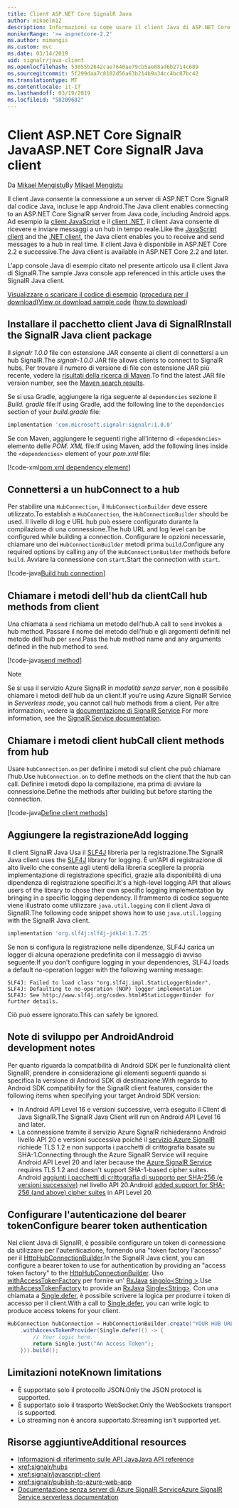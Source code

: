 ```yaml
---
title: Client ASP.NET Core SignalR Java
author: mikaelm12
description: Informazioni su come usare il client Java di ASP.NET Core SignalR.
monikerRange: '>= aspnetcore-2.2'
ms.author: mimengis
ms.custom: mvc
ms.date: 03/14/2019
uid: signalr/java-client
ms.openlocfilehash: 53055b2642cae7640ae79cb5ae88ad6b2714c689
ms.sourcegitcommit: 5f299daa7c8102d56a63b214b9a34cc4bc87bc42
ms.translationtype: MT
ms.contentlocale: it-IT
ms.lasthandoff: 03/19/2019
ms.locfileid: "58209682"
---
```

# <a name="aspnet-core-signalr-java-client"></a><span data-ttu-id="73f49-103">Client ASP.NET Core SignalR Java</span><span class="sxs-lookup"><span data-stu-id="73f49-103">ASP.NET Core SignalR Java client</span></span>

<span data-ttu-id="73f49-104">Da [Mikael Mengistu](https://twitter.com/MikaelM_12)</span><span class="sxs-lookup"><span data-stu-id="73f49-104">By [Mikael Mengistu](https://twitter.com/MikaelM_12)</span></span>

<span data-ttu-id="73f49-105">Il client Java consente la connessione a un server di ASP.NET Core SignalR dal codice Java, incluse le app Android.</span><span class="sxs-lookup"><span data-stu-id="73f49-105">The Java client enables connecting to an ASP.NET Core SignalR server from Java code, including Android apps.</span></span> <span data-ttu-id="73f49-106">Ad esempio la [client JavaScript](xref:signalr/javascript-client) e il [client .NET](xref:signalr/dotnet-client), il client Java consente di ricevere e inviare messaggi a un hub in tempo reale.</span><span class="sxs-lookup"><span data-stu-id="73f49-106">Like the [JavaScript client](xref:signalr/javascript-client) and the [.NET client](xref:signalr/dotnet-client), the Java client enables you to receive and send messages to a hub in real time.</span></span> <span data-ttu-id="73f49-107">Il client Java è disponibile in ASP.NET Core 2.2 e successive.</span><span class="sxs-lookup"><span data-stu-id="73f49-107">The Java client is available in ASP.NET Core 2.2 and later.</span></span>

<span data-ttu-id="73f49-108">L'app console Java di esempio citato nel presente articolo usa il client Java di SignalR.</span><span class="sxs-lookup"><span data-stu-id="73f49-108">The sample Java console app referenced in this article uses the SignalR Java client.</span></span>

<span data-ttu-id="73f49-109">[Visualizzare o scaricare il codice di esempio](https://github.com/aspnet/Docs/tree/master/aspnetcore/signalr/java-client/sample) ([procedura per il download](xref:index#how-to-download-a-sample))</span><span class="sxs-lookup"><span data-stu-id="73f49-109">[View or download sample code](https://github.com/aspnet/Docs/tree/master/aspnetcore/signalr/java-client/sample) ([how to download](xref:index#how-to-download-a-sample))</span></span>

## <a name="install-the-signalr-java-client-package"></a><span data-ttu-id="73f49-110">Installare il pacchetto client Java di SignalR</span><span class="sxs-lookup"><span data-stu-id="73f49-110">Install the SignalR Java client package</span></span>

<span data-ttu-id="73f49-111">Il *signalr 1.0.0* file con estensione JAR consente ai client di connettersi a un hub SignalR.</span><span class="sxs-lookup"><span data-stu-id="73f49-111">The *signalr-1.0.0* JAR file allows clients to connect to SignalR hubs.</span></span> <span data-ttu-id="73f49-112">Per trovare il numero di versione di file con estensione JAR più recente, vedere la [risultati della ricerca di Maven](https://search.maven.org/search?q=g:com.microsoft.signalr%20AND%20a:signalr).</span><span class="sxs-lookup"><span data-stu-id="73f49-112">To find the latest JAR file version number, see the [Maven search results](https://search.maven.org/search?q=g:com.microsoft.signalr%20AND%20a:signalr).</span></span>

<span data-ttu-id="73f49-113">Se si usa Gradle, aggiungere la riga seguente al `dependencies` sezione il *Build. gradle* file:</span><span class="sxs-lookup"><span data-stu-id="73f49-113">If using Gradle, add the following line to the `dependencies` section of your *build.gradle* file:</span></span>

```gradle
implementation 'com.microsoft.signalr:signalr:1.0.0'
```

<span data-ttu-id="73f49-114">Se con Maven, aggiungere le seguenti righe all'interno di `<dependencies>` elemento delle *POM. XML* file:</span><span class="sxs-lookup"><span data-stu-id="73f49-114">If using Maven, add the following lines inside the `<dependencies>` element of your *pom.xml* file:</span></span>

[!code-xml[pom.xml dependency element](java-client/sample/pom.xml?name=snippet_dependencyElement)]

## <a name="connect-to-a-hub"></a><span data-ttu-id="73f49-115">Connettersi a un hub</span><span class="sxs-lookup"><span data-stu-id="73f49-115">Connect to a hub</span></span>

<span data-ttu-id="73f49-116">Per stabilire una `HubConnection`, il `HubConnectionBuilder` deve essere utilizzato.</span><span class="sxs-lookup"><span data-stu-id="73f49-116">To establish a `HubConnection`, the `HubConnectionBuilder` should be used.</span></span> <span data-ttu-id="73f49-117">Il livello di log e URL hub può essere configurato durante la compilazione di una connessione.</span><span class="sxs-lookup"><span data-stu-id="73f49-117">The hub URL and log level can be configured while building a connection.</span></span> <span data-ttu-id="73f49-118">Configurare le opzioni necessarie, chiamare uno dei `HubConnectionBuilder` metodi prima `build`.</span><span class="sxs-lookup"><span data-stu-id="73f49-118">Configure any required options by calling any of the `HubConnectionBuilder` methods before `build`.</span></span> <span data-ttu-id="73f49-119">Avviare la connessione con `start`.</span><span class="sxs-lookup"><span data-stu-id="73f49-119">Start the connection with `start`.</span></span>

[!code-java[Build hub connection](java-client/sample/src/main/java/Chat.java?range=16-17)]

## <a name="call-hub-methods-from-client"></a><span data-ttu-id="73f49-120">Chiamare i metodi dell'hub da client</span><span class="sxs-lookup"><span data-stu-id="73f49-120">Call hub methods from client</span></span>

<span data-ttu-id="73f49-121">Una chiamata a `send` richiama un metodo dell'hub.</span><span class="sxs-lookup"><span data-stu-id="73f49-121">A call to `send` invokes a hub method.</span></span> <span data-ttu-id="73f49-122">Passare il nome del metodo dell'hub e gli argomenti definiti nel metodo dell'hub per `send`.</span><span class="sxs-lookup"><span data-stu-id="73f49-122">Pass the hub method name and any arguments defined in the hub method to `send`.</span></span>

[!code-java[send method](java-client/sample/src/main/java/Chat.java?range=28)]

> [!NOTE]
> <span data-ttu-id="73f49-123">Se si usa il servizio Azure SignalR in *modalità senza server*, non è possibile chiamare i metodi dell'hub da un client.</span><span class="sxs-lookup"><span data-stu-id="73f49-123">If you're using Azure SignalR Service in *Serverless mode*, you cannot call hub methods from a client.</span></span> <span data-ttu-id="73f49-124">Per altre informazioni, vedere la [documentazione di SignalR Service](/azure/azure-signalr/signalr-concept-serverless-development-config).</span><span class="sxs-lookup"><span data-stu-id="73f49-124">For more information, see the [SignalR Service documentation](/azure/azure-signalr/signalr-concept-serverless-development-config).</span></span>

## <a name="call-client-methods-from-hub"></a><span data-ttu-id="73f49-125">Chiamare i metodi client hub</span><span class="sxs-lookup"><span data-stu-id="73f49-125">Call client methods from hub</span></span>

<span data-ttu-id="73f49-126">Usare `hubConnection.on` per definire i metodi sul client che può chiamare l'hub.</span><span class="sxs-lookup"><span data-stu-id="73f49-126">Use `hubConnection.on` to define methods on the client that the hub can call.</span></span> <span data-ttu-id="73f49-127">Definire i metodi dopo la compilazione, ma prima di avviare la connessione.</span><span class="sxs-lookup"><span data-stu-id="73f49-127">Define the methods after building but before starting the connection.</span></span>

[!code-java[Define client methods](java-client/sample/src/main/java/Chat.java?range=19-21)]

## <a name="add-logging"></a><span data-ttu-id="73f49-128">Aggiungere la registrazione</span><span class="sxs-lookup"><span data-stu-id="73f49-128">Add logging</span></span>

<span data-ttu-id="73f49-129">Il client SignalR Java Usa il [SLF4J](https://www.slf4j.org/) libreria per la registrazione.</span><span class="sxs-lookup"><span data-stu-id="73f49-129">The SignalR Java client uses the [SLF4J](https://www.slf4j.org/) library for logging.</span></span> <span data-ttu-id="73f49-130">È un'API di registrazione di alto livello che consente agli utenti della libreria scegliere la propria implementazione di registrazione specifici, grazie alla disponibilità di una dipendenza di registrazione specifici.</span><span class="sxs-lookup"><span data-stu-id="73f49-130">It's a high-level logging API that allows users of the library to chose their own specific logging implementation by bringing in a specific logging dependency.</span></span> <span data-ttu-id="73f49-131">Il frammento di codice seguente viene illustrato come utilizzare `java.util.logging` con il client Java di SignalR.</span><span class="sxs-lookup"><span data-stu-id="73f49-131">The following code snippet shows how to use `java.util.logging` with the SignalR Java client.</span></span>

```gradle
implementation 'org.slf4j:slf4j-jdk14:1.7.25'
```

<span data-ttu-id="73f49-132">Se non si configura la registrazione nelle dipendenze, SLF4J carica un logger di alcuna operazione predefinita con il messaggio di avviso seguente:</span><span class="sxs-lookup"><span data-stu-id="73f49-132">If you don't configure logging in your dependencies, SLF4J loads a default no-operation logger with the following warning message:</span></span>

```
SLF4J: Failed to load class "org.slf4j.impl.StaticLoggerBinder".
SLF4J: Defaulting to no-operation (NOP) logger implementation
SLF4J: See http://www.slf4j.org/codes.html#StaticLoggerBinder for further details.
```

<span data-ttu-id="73f49-133">Ciò può essere ignorato.</span><span class="sxs-lookup"><span data-stu-id="73f49-133">This can safely be ignored.</span></span>

## <a name="android-development-notes"></a><span data-ttu-id="73f49-134">Note di sviluppo per Android</span><span class="sxs-lookup"><span data-stu-id="73f49-134">Android development notes</span></span>

<span data-ttu-id="73f49-135">Per quanto riguarda la compatibilità di Android SDK per le funzionalità client SignalR, prendere in considerazione gli elementi seguenti quando si specifica la versione di Android SDK di destinazione:</span><span class="sxs-lookup"><span data-stu-id="73f49-135">With regards to Android SDK compatibility for the SignalR client features, consider the following items when specifying your target Android SDK version:</span></span>

* <span data-ttu-id="73f49-136">In Android API Level 16 e versioni successive, verrà eseguito il Client di Java SignalR.</span><span class="sxs-lookup"><span data-stu-id="73f49-136">The SignalR Java Client will run on Android API Level 16 and later.</span></span>
* <span data-ttu-id="73f49-137">La connessione tramite il servizio Azure SignalR richiederanno Android livello API 20 e versioni successiva poiché il [servizio Azure SignalR](/azure/azure-signalr/signalr-overview) richiede TLS 1.2 e non supporta i pacchetti di crittografia basate su SHA-1.</span><span class="sxs-lookup"><span data-stu-id="73f49-137">Connecting through the Azure SignalR Service will require Android API Level 20 and later because the [Azure SignalR Service](/azure/azure-signalr/signalr-overview) requires TLS 1.2 and doesn't support SHA-1-based cipher suites.</span></span> <span data-ttu-id="73f49-138">Android [aggiunti i pacchetti di crittografia di supporto per SHA-256 (e versioni successive)](https://developer.android.com/reference/javax/net/ssl/SSLSocket) nel livello API 20.</span><span class="sxs-lookup"><span data-stu-id="73f49-138">Android [added support for SHA-256 (and above) cipher suites](https://developer.android.com/reference/javax/net/ssl/SSLSocket) in API Level 20.</span></span>

## <a name="configure-bearer-token-authentication"></a><span data-ttu-id="73f49-139">Configurare l'autenticazione del bearer token</span><span class="sxs-lookup"><span data-stu-id="73f49-139">Configure bearer token authentication</span></span>

<span data-ttu-id="73f49-140">Nel client Java di SignalR, è possibile configurare un token di connessione da utilizzare per l'autenticazione, fornendo una "token factory l'accesso" per il [HttpHubConnectionBuilder](/java/api/com.microsoft.signalr._http_hub_connection_builder?view=aspnet-signalr-java).</span><span class="sxs-lookup"><span data-stu-id="73f49-140">In the SignalR Java client, you can configure a bearer token to use for authentication by providing an "access token factory" to the [HttpHubConnectionBuilder](/java/api/com.microsoft.signalr._http_hub_connection_builder?view=aspnet-signalr-java).</span></span> <span data-ttu-id="73f49-141">Uso [withAccessTokenFactory](/java/api/com.microsoft.signalr._http_hub_connection_builder.withaccesstokenprovider?view=aspnet-signalr-java#com_microsoft_signalr__http_hub_connection_builder_withAccessTokenProvider_Single_String__) per fornire un' [RxJava](https://github.com/ReactiveX/RxJava) [singolo\<String >](http://reactivex.io/documentation/single.html).</span><span class="sxs-lookup"><span data-stu-id="73f49-141">Use [withAccessTokenFactory](/java/api/com.microsoft.signalr._http_hub_connection_builder.withaccesstokenprovider?view=aspnet-signalr-java#com_microsoft_signalr__http_hub_connection_builder_withAccessTokenProvider_Single_String__) to provide an [RxJava](https://github.com/ReactiveX/RxJava) [Single\<String>](http://reactivex.io/documentation/single.html).</span></span> <span data-ttu-id="73f49-142">Con una chiamata a [Single.defer](http://reactivex.io/RxJava/javadoc/io/reactivex/Single.html#defer-java.util.concurrent.Callable-), è possibile scrivere la logica per produrre i token di accesso per il client.</span><span class="sxs-lookup"><span data-stu-id="73f49-142">With a call to [Single.defer](http://reactivex.io/RxJava/javadoc/io/reactivex/Single.html#defer-java.util.concurrent.Callable-), you can write logic to produce access tokens for your client.</span></span>

```java
HubConnection hubConnection = HubConnectionBuilder.create("YOUR HUB URL HERE")
    .withAccessTokenProvider(Single.defer(() -> {
        // Your logic here.
        return Single.just("An Access Token");
    })).build();
```

## <a name="known-limitations"></a><span data-ttu-id="73f49-143">Limitazioni note</span><span class="sxs-lookup"><span data-stu-id="73f49-143">Known limitations</span></span>

* <span data-ttu-id="73f49-144">È supportato solo il protocollo JSON.</span><span class="sxs-lookup"><span data-stu-id="73f49-144">Only the JSON protocol is supported.</span></span>
* <span data-ttu-id="73f49-145">È supportato solo il trasporto WebSocket.</span><span class="sxs-lookup"><span data-stu-id="73f49-145">Only the WebSockets transport is supported.</span></span>
* <span data-ttu-id="73f49-146">Lo streaming non è ancora supportato.</span><span class="sxs-lookup"><span data-stu-id="73f49-146">Streaming isn't supported yet.</span></span>

## <a name="additional-resources"></a><span data-ttu-id="73f49-147">Risorse aggiuntive</span><span class="sxs-lookup"><span data-stu-id="73f49-147">Additional resources</span></span>

* [<span data-ttu-id="73f49-148">Informazioni di riferimento sulle API Java</span><span class="sxs-lookup"><span data-stu-id="73f49-148">Java API reference</span></span>](/java/api/com.microsoft.signalr?view=aspnet-signalr-java)
* <xref:signalr/hubs>
* <xref:signalr/javascript-client>
* <xref:signalr/publish-to-azure-web-app>
* [<span data-ttu-id="73f49-149">Documentazione senza server di Azure SignalR Service</span><span class="sxs-lookup"><span data-stu-id="73f49-149">Azure SignalR Service serverless documentation</span></span>](/azure/azure-signalr/signalr-concept-serverless-development-config)
